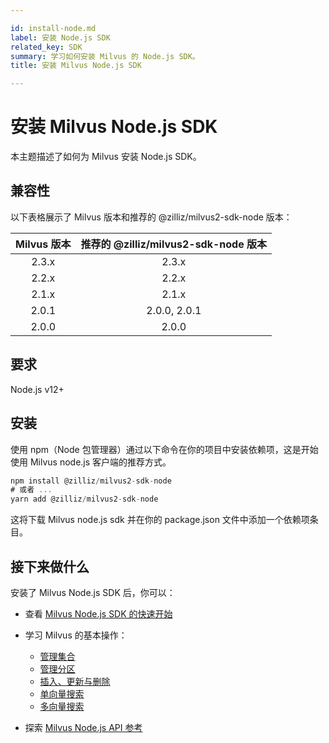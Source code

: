 ```yaml
---

id: install-node.md
label: 安装 Node.js SDK
related_key: SDK
summary: 学习如何安装 Milvus 的 Node.js SDK。
title: 安装 Milvus Node.js SDK

---
```


# 安装 Milvus Node.js SDK

本主题描述了如何为 Milvus 安装 Node.js SDK。

## 兼容性

以下表格展示了 Milvus 版本和推荐的 @zilliz/milvus2-sdk-node 版本：

| Milvus 版本 | 推荐的 @zilliz/milvus2-sdk-node 版本 |
| :------------: | :------------------------------------------: |
|     2.3.x      |                    2.3.x                     |
|     2.2.x      |                    2.2.x                     |
|     2.1.x      |                    2.1.x                     |
|     2.0.1      |                 2.0.0, 2.0.1                 |
|     2.0.0      |                    2.0.0                     |

## 要求

Node.js v12+

## 安装

使用 npm（Node 包管理器）通过以下命令在你的项目中安装依赖项，这是开始使用 Milvus node.js 客户端的推荐方式。

```javascript
npm install @zilliz/milvus2-sdk-node
# 或者 ...
yarn add @zilliz/milvus2-sdk-node
```

这将下载 Milvus node.js sdk 并在你的 package.json 文件中添加一个依赖项条目。

## 接下来做什么

安装了 Milvus Node.js SDK 后，你可以：

- 查看 [Milvus Node.js SDK 的快速开始](https://github.com/milvus-io/milvus-sdk-node)
- 学习 Milvus 的基本操作：
  - [管理集合](manage-collections.md)
  - [管理分区](manage-partitions.md)
  - [插入、更新与删除](insert-update-delete.md)
  - [单向量搜索](single-vector-search.md)
  - [多向量搜索](multi-vector-search.md)

- 探索 [Milvus Node.js API 参考](/api-reference/node/v{{var.milvus_node_sdk_version}}/About.md)